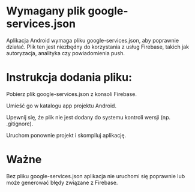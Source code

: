 

# **Wymagany plik google-services.json**

Aplikacja Android wymaga pliku google-services.json, aby poprawnie działać. Plik ten jest niezbędny do korzystania z usług Firebase, takich jak autoryzacja, analityka czy powiadomienia push.

# **Instrukcja dodania pliku:**

Pobierz plik google-services.json z konsoli Firebase.

Umieść go w katalogu app projektu Android.

Upewnij się, że plik nie jest dodany do systemu kontroli wersji (np. .gitignore).

Uruchom ponownie projekt i skompiluj aplikację.

# **Ważne**

Bez pliku google-services.json aplikacja nie uruchomi się poprawnie lub może generować błędy związane z Firebase.

